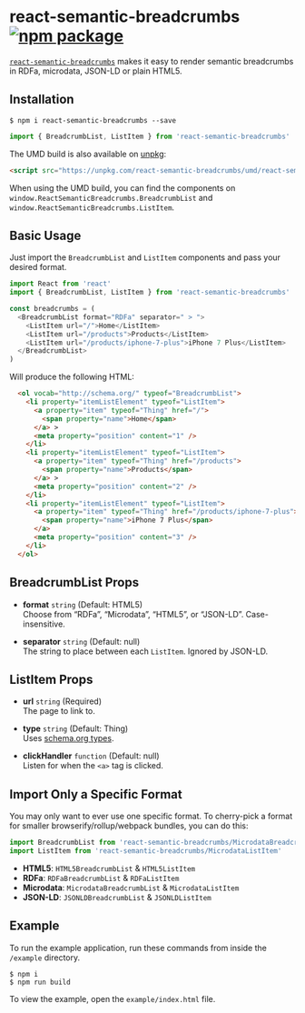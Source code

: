 # react-semantic-breadcrumbs [![npm package][npm-badge]][npm]

[npm-badge]: https://img.shields.io/npm/v/react-semantic-breadcrumbs.svg?style=flat-square
[npm]: https://www.npmjs.org/package/react-semantic-breadcrumbs

[`react-semantic-breadcrumbs`](https://www.npmjs.com/package/react-semantic-breadcrumbs) makes it easy to render semantic breadcrumbs in RDFa, microdata, JSON-LD or plain HTML5.

## Installation
```
$ npm i react-semantic-breadcrumbs --save
```

```js
import { BreadcrumbList, ListItem } from 'react-semantic-breadcrumbs'
```

The UMD build is also available on [unpkg](https://unpkg.com):

```html
<script src="https://unpkg.com/react-semantic-breadcrumbs/umd/react-semantic-breadcrumbs.min.js"></script>
```

When using the UMD build, you can find the components on `window.ReactSemanticBreadcrumbs.BreadcrumbList` and `window.ReactSemanticBreadcrumbs.ListItem`.


## Basic Usage

Just import the `BreadcrumbList` and `ListItem` components and pass your desired format.

```js
import React from 'react'
import { BreadcrumbList, ListItem } from 'react-semantic-breadcrumbs'

const breadcrumbs = (
  <BreadcrumbList format="RDFa" separator=" > ">
    <ListItem url="/">Home</ListItem>
    <ListItem url="/products">Products</ListItem>
    <ListItem url="/products/iphone-7-plus">iPhone 7 Plus</ListItem>
  </BreadcrumbList>
)
```

Will produce the following HTML:

```html
  <ol vocab="http://schema.org/" typeof="BreadcrumbList">
    <li property="itemListElement" typeof="ListItem">
      <a property="item" typeof="Thing" href="/">
        <span property="name">Home</span>
      </a> >
      <meta property="position" content="1" />
    </li>
    <li property="itemListElement" typeof="ListItem">
      <a property="item" typeof="Thing" href="/products">
        <span property="name">Products</span>
      </a> >
      <meta property="position" content="2" />
    </li>
    <li property="itemListElement" typeof="ListItem">
      <a property="item" typeof="Thing" href="/products/iphone-7-plus">
        <span property="name">iPhone 7 Plus</span>
      </a>
      <meta property="position" content="3" />
    </li>
  </ol>
```

## BreadcrumbList Props

- **format** `string` (Default: HTML5)<br />
Choose from “RDFa”, “Microdata”, “HTML5”, or “JSON-LD”. Case-insensitive.

- **separator** `string` (Default: null)<br />
The string to place between each `ListItem`. Ignored by JSON-LD.

## ListItem Props

- **url** `string` (Required)<br />
The page to link to.

- **type** `string` (Default: Thing)<br />
Uses [schema.org types](http://schema.org/docs/full.html).

- **clickHandler** `function` (Default: null)<br />
Listen for when the `<a>` tag is clicked. 

## Import Only a Specific Format

You may only want to ever use one specific format. To cherry-pick a format for smaller browserify/rollup/webpack bundles, you can do this:

```js
import BreadcrumbList from 'react-semantic-breadcrumbs/MicrodataBreadcrumbList'
import ListItem from 'react-semantic-breadcrumbs/MicrodataListItem'
```

- **HTML5**: `HTML5BreadcrumbList` & `HTML5ListItem`
- **RDFa**: `RDFaBreadcrumbList` & `RDFaListItem`
- **Microdata**: `MicrodataBreadcrumbList` & `MicrodataListItem`
- **JSON-LD**: `JSONLDBreadcrumbList` & `JSONLDListItem`


## Example

To run the example application, run these commands from inside the `/example` directory.

```
$ npm i
$ npm run build
```

To view the example, open the `example/index.html` file.
